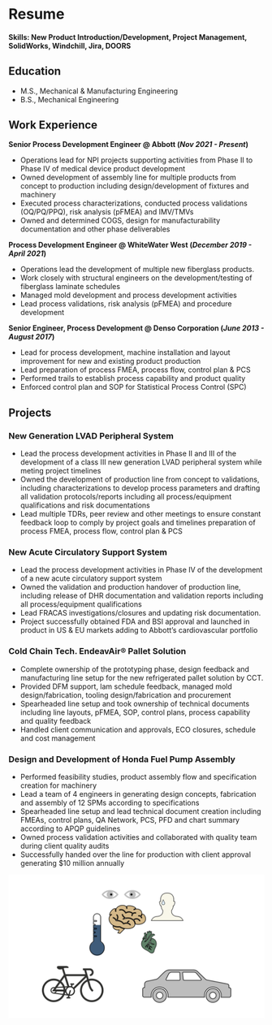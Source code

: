 # Resume

#### Skills: New Product Introduction/Development, Project Management, SolidWorks, Windchill, Jira, DOORS

## Education							       		
- M.S., Mechanical & Manufacturing Engineering			        		
- B.S., Mechanical Engineering

## Work Experience
**Senior Process Development Engineer @ Abbott (_Nov 2021 - Present_)**
- Operations lead for NPI projects supporting activities from Phase II to Phase IV of medical device product development
- Owned development of assembly line for multiple products from concept to production including design/development of fixtures and machinery
- Executed process characterizations, conducted process validations (OQ/PQ/PPQ), risk analysis (pFMEA) and IMV/TMVs
- Owned and determined COGS, design for manufacturability documentation and other phase deliverables

**Process Development Engineer @ WhiteWater West  (_December 2019 - April 2021_)**
- Operations lead the development of multiple new fiberglass products.
- Work closely with structural engineers on the development/testing of fiberglass laminate schedules
- Managed mold development and process development activities
- Lead process validations, risk analysis (pFMEA) and procedure development

**Senior Engineer, Process Development @ Denso Corporation  (_June 2013 - August 2017_)**
- Lead for process development, machine installation and layout improvement for new and existing product production
- Lead preparation of process FMEA, process flow, control plan & PCS
- Performed trails to establish process capability and product quality
- Enforced control plan and SOP for Statistical Process Control (SPC)

## Projects
### New Generation LVAD Peripheral System                                                                                                   

- Lead the process development activities in Phase II and III of the development of a class III new generation LVAD 
peripheral system while meting project timelines
- Owned the development of production line from concept to validations, including characterizations to develop process parameters and drafting all validation protocols/reports including all process/equipment qualifications and risk documentations
- Lead multiple TDRs, peer review and other meetings to ensure constant feedback loop to comply by project goals and timelines
 preparation of process FMEA, process flow, control plan & PCS

### New Acute Circulatory Support System

- Lead the process development activities in Phase IV of the development of a new acute circulatory support system
- Owned the validation and production handover of production line, including release of DHR documentation and validation reports including all process/equipment qualifications
- Lead FRACAS investigations/closures and updating risk documentation.
- Project successfully obtained FDA and BSI approval and launched in product in US & EU markets adding to Abbott’s cardiovascular portfolio

### Cold Chain Tech. EndeavAir® Pallet Solution

- Complete ownership of the prototyping phase, design feedback and manufacturing line setup for the new refrigerated pallet solution by CCT.
- Provided DFM support, lam schedule feedback, managed mold design/fabrication, tooling design/fabrication and procurement
- Spearheaded line setup and took ownership of technical documents including line layouts, pFMEA, SOP, control plans, process capability and quality feedback
- Handled client communication and approvals, ECO closures, schedule and cost management

### Design and Development of Honda Fuel Pump Assembly

- Performed feasibility studies, product assembly flow and specification creation for machinery
- Lead a team of 4 engineers in generating design concepts, fabrication and assembly of 12 SPMs according to specifications
- Spearheaded line setup and lead technical document creation including FMEAs, control plans, QA Network, PCS, PFD and chart summary according to APQP guidelines
- Owned process validation activities and collaborated with quality team during client quality audits
- Successfully handed over the line for production with client approval generating $10 million annually

![Bike Study](/assets/img/bike_study.jpeg)
